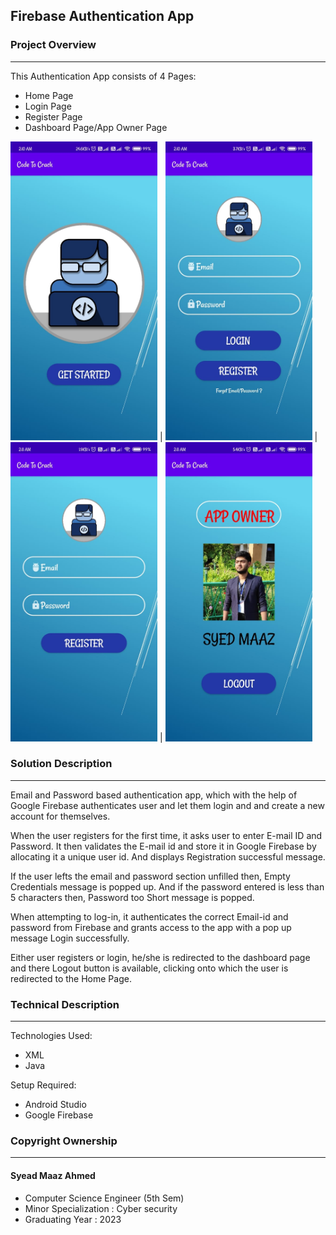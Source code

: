 ## Firebase Authentication App

### Project Overview
---------------------------------
This Authentication App consists of 4 Pages:
* Home Page
* Login Page
* Register Page
* Dashboard Page/App Owner Page

<img src="Screenshots/1.jpeg" width="235px"> | <img src="Screenshots/2.jpeg" width="235px"> | <img src="Screenshots/3.jpeg" width="235px"> | <img src="Screenshots/4.jpeg" width="235px">

### Solution Description
----------------------------------
Email and Password based authentication app, which with the help of Google Firebase authenticates user and let them login and and create a new account for themselves.   

When the user registers for the first time, it asks user to enter E-mail ID and Password. It then validates the E-mail id and store it in Google Firebase by allocating it a unique user id. And displays Registration successful message.

If the user lefts the email and password section unfilled then, Empty Credentials message is popped up. And if the password entered is less than 5 characters then, Password too Short message is popped.  

When attempting to log-in, it authenticates the correct Email-id and password from Firebase and grants access to the app with a pop up message Login successfully.

Either user registers or login, he/she is redirected to the dashboard page and there Logout button is available, clicking onto which the user is redirected to the Home Page.

### Technical Description
------------------------------------

Technologies Used:
* XML
* Java

Setup Required:
* Android Studio
* Google Firebase

### Copyright Ownership
---------------------------------------
#### Syead Maaz Ahmed 
  * Computer Science Engineer (5th Sem)
  * Minor Specialization : Cyber security
  * Graduating Year : 2023
